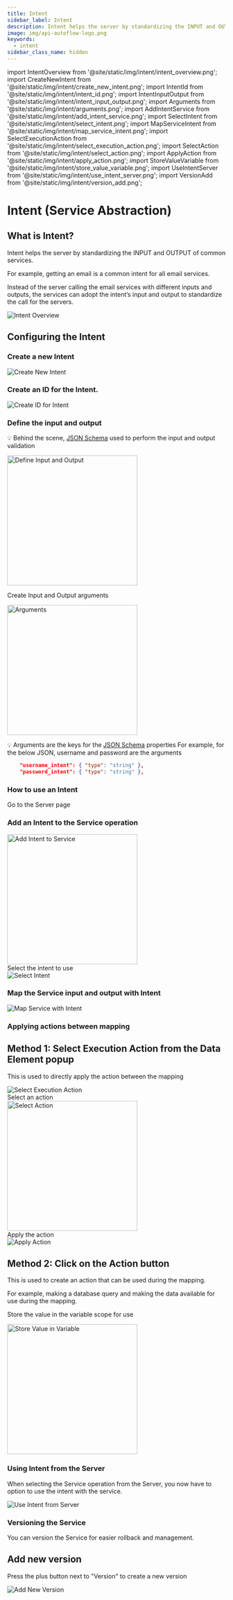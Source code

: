 ```yaml
---
title: Intent
sidebar_label: Intent
description: Intent helps the server by standardizing the INPUT and OUTPUT of common services.
image: img/api-autoflow-logo.png
keywords:
  - intent
sidebar_class_name: hidden
---
```


import IntentOverview from '@site/static/img/intent/intent_overview.png';
import CreateNewIntent from '@site/static/img/intent/create_new_intent.png';
import IntentId from '@site/static/img/intent/intent_id.png';
import IntentInputOutput from '@site/static/img/intent/intent_input_output.png';
import Arguments from '@site/static/img/intent/arguments.png';
import AddIntentService from '@site/static/img/intent/add_intent_service.png';
import SelectIntent from '@site/static/img/intent/select_intent.png';
import MapServiceIntent from '@site/static/img/intent/map_service_intent.png';
import SelectExecutionAction from '@site/static/img/intent/select_execution_action.png';
import SelectAction from '@site/static/img/intent/select_action.png';
import ApplyAction from '@site/static/img/intent/apply_action.png';
import StoreValueVariable from '@site/static/img/intent/store_value_variable.png';
import UseIntentServer from '@site/static/img/intent/use_intent_server.png';
import VersionAdd from '@site/static/img/intent/version_add.png';

# Intent (Service Abstraction)

## What is Intent?

Intent helps the server by standardizing the INPUT and OUTPUT of common services.

For example, getting an email is a common intent for all email services.

Instead of the server calling the email services with different inputs and outputs, the services can adopt the intent’s input and output to standardize the call for the servers.

<img src={IntentOverview} alt="Intent Overview" />

## Configuring the Intent

### Create a new Intent

<div class="myResponsiveImg">
    <img src={CreateNewIntent} alt="Create New Intent" class="myResponsiveImg"/>
</div>

### Create an ID for the Intent.

<div class="myResponsiveImg">
    <img src={IntentId} alt="Create ID for Intent" class="myResponsiveImg"/>
</div>

### Define the input and output

💡 Behind the scene, [JSON Schema](https://json-schema.org/understanding-json-schema/) used to perform the input and output validation

<div class="ResponsiveImg">
    <img src={IntentInputOutput} alt="Define Input and Output" width="300px" height="auto"  />
</div>

Create Input and Output arguments

<div class="ResponsiveImg">
    <img src={Arguments} alt="Arguments" 
    width="300px" height="auto" />
</div>

💡 Arguments are the keys for the [JSON Schema](https://json-schema.org/understanding-json-schema/) properties
For example, for the below JSON, username and password are the arguments

```json
    "username_intent": { "type": "string" },
    "password_intent": { "type": "string" },
```

### How to use an Intent

Go to the Server page

### Add an Intent to the Service operation

<div class="ResponsiveImg">
    <img src={AddIntentService} alt="Add Intent to Service" width="300px" height="auto"/>
</div>
Select the intent to use

<div class="myResponsiveImg">
    <img src={SelectIntent} alt="Select Intent" class="myResponsiveImg"/>
</div>

### Map the Service input and output with Intent

<div class="myResponsiveImg">
    <img src={MapServiceIntent} alt="Map Service with Intent" class="myResponsiveImg"/>
</div>

### Applying actions between mapping

## Method 1: Select Execution Action from the Data Element popup

This is used to directly apply the action between the mapping

<div class="myResponsiveImg">
    <img src={SelectExecutionAction} alt="Select Execution Action" class="myResponsiveImg"/>
</div>
Select an action

<div class="ResponsiveImg">
    <img src={SelectAction} alt="Select Action" width="300px" height="auto"/>
</div>
Apply the action

<div class="myResponsiveImg">
    <img src={ApplyAction} alt="Apply Action" class="myResponsiveImg"/>
</div>

## Method 2: Click on the Action button

This is used to create an action that can be used during the mapping.

For example, making a database query and making the data available for use during the mapping.

Store the value in the variable scope for use

<div class="ResponsiveImg">
    <img src={StoreValueVariable} alt="Store Value in Variable" width="300px" height="auto"/>
</div>

### Using Intent from the Server

When selecting the Service operation from the Server, you now have to option to use the intent with the service.

<div class="myResponsiveImg">
    <img src={UseIntentServer} alt="Use Intent from Server" class="myResponsiveImg"/>
</div>

### Versioning the Service

You can version the Service for easier rollback and management.

## Add new version

Press the plus button next to "Version" to create a new version

<div class="myResponsiveImg">
    <img src={VersionAdd} alt="Add New Version" class="myResponsiveImg"/>
</div>
